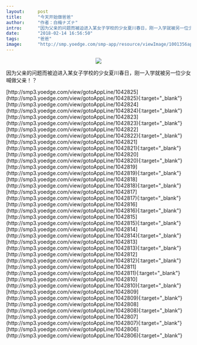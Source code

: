 ```yaml
---
layout:     post
title:      "今天开始做爸爸"
author:     "作者：白梅ナズナ"
intro:      "因为父亲的问题而被迫进入某女子学校的少女夏川春日，刚一入学就被另一位少女喊做父亲！？"
date:       "2018-02-14 16:56:50"
tags:       "爸爸"
image:      "http://smp.yoedge.com/smp-app/resource/viewImage/1001356appline.png"
---
```

<div style="text-align: center">
<p><img src="http://smp.yoedge.com/smp-app/resource/viewImage/1001356appline.png"/></p>
</div>
<p class="post-meta">
<span>因为父亲的问题而被迫进入某女子学校的少女夏川春日，刚一入学就被另一位少女喊做父亲！？</span>
</p>
[http://smp3.yoedge.com/view/gotoAppLine/1042825](http://smp3.yoedge.com/view/gotoAppLine/1042825){:target="_blank"}
[http://smp3.yoedge.com/view/gotoAppLine/1042824](http://smp3.yoedge.com/view/gotoAppLine/1042824){:target="_blank"}
[http://smp3.yoedge.com/view/gotoAppLine/1042823](http://smp3.yoedge.com/view/gotoAppLine/1042823){:target="_blank"}
[http://smp3.yoedge.com/view/gotoAppLine/1042822](http://smp3.yoedge.com/view/gotoAppLine/1042822){:target="_blank"}
[http://smp3.yoedge.com/view/gotoAppLine/1042821](http://smp3.yoedge.com/view/gotoAppLine/1042821){:target="_blank"}
[http://smp3.yoedge.com/view/gotoAppLine/1042820](http://smp3.yoedge.com/view/gotoAppLine/1042820){:target="_blank"}
[http://smp3.yoedge.com/view/gotoAppLine/1042819](http://smp3.yoedge.com/view/gotoAppLine/1042819){:target="_blank"}
[http://smp3.yoedge.com/view/gotoAppLine/1042818](http://smp3.yoedge.com/view/gotoAppLine/1042818){:target="_blank"}
[http://smp3.yoedge.com/view/gotoAppLine/1042817](http://smp3.yoedge.com/view/gotoAppLine/1042817){:target="_blank"}
[http://smp3.yoedge.com/view/gotoAppLine/1042816](http://smp3.yoedge.com/view/gotoAppLine/1042816){:target="_blank"}
[http://smp3.yoedge.com/view/gotoAppLine/1042815](http://smp3.yoedge.com/view/gotoAppLine/1042815){:target="_blank"}
[http://smp3.yoedge.com/view/gotoAppLine/1042814](http://smp3.yoedge.com/view/gotoAppLine/1042814){:target="_blank"}
[http://smp3.yoedge.com/view/gotoAppLine/1042813](http://smp3.yoedge.com/view/gotoAppLine/1042813){:target="_blank"}
[http://smp3.yoedge.com/view/gotoAppLine/1042812](http://smp3.yoedge.com/view/gotoAppLine/1042812){:target="_blank"}
[http://smp3.yoedge.com/view/gotoAppLine/1042811](http://smp3.yoedge.com/view/gotoAppLine/1042811){:target="_blank"}
[http://smp3.yoedge.com/view/gotoAppLine/1042810](http://smp3.yoedge.com/view/gotoAppLine/1042810){:target="_blank"}
[http://smp3.yoedge.com/view/gotoAppLine/1042809](http://smp3.yoedge.com/view/gotoAppLine/1042809){:target="_blank"}
[http://smp3.yoedge.com/view/gotoAppLine/1042808](http://smp3.yoedge.com/view/gotoAppLine/1042808){:target="_blank"}
[http://smp3.yoedge.com/view/gotoAppLine/1042807](http://smp3.yoedge.com/view/gotoAppLine/1042807){:target="_blank"}
[http://smp3.yoedge.com/view/gotoAppLine/1042806](http://smp3.yoedge.com/view/gotoAppLine/1042806){:target="_blank"}


